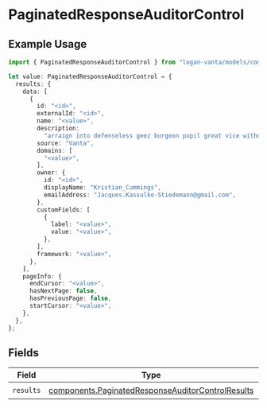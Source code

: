 # PaginatedResponseAuditorControl

## Example Usage

```typescript
import { PaginatedResponseAuditorControl } from "logan-vanta/models/components";

let value: PaginatedResponseAuditorControl = {
  results: {
    data: [
      {
        id: "<id>",
        externalId: "<id>",
        name: "<value>",
        description:
          "arraign into defenseless geez burgeon pupil great vice without brace",
        source: "Vanta",
        domains: [
          "<value>",
        ],
        owner: {
          id: "<id>",
          displayName: "Kristian_Cummings",
          emailAddress: "Jacques.Kassulke-Stiedemann@gmail.com",
        },
        customFields: [
          {
            label: "<value>",
            value: "<value>",
          },
        ],
        framework: "<value>",
      },
    ],
    pageInfo: {
      endCursor: "<value>",
      hasNextPage: false,
      hasPreviousPage: false,
      startCursor: "<value>",
    },
  },
};
```

## Fields

| Field                                                                                                                  | Type                                                                                                                   | Required                                                                                                               | Description                                                                                                            |
| ---------------------------------------------------------------------------------------------------------------------- | ---------------------------------------------------------------------------------------------------------------------- | ---------------------------------------------------------------------------------------------------------------------- | ---------------------------------------------------------------------------------------------------------------------- |
| `results`                                                                                                              | [components.PaginatedResponseAuditorControlResults](../../models/components/paginatedresponseauditorcontrolresults.md) | :heavy_check_mark:                                                                                                     | N/A                                                                                                                    |